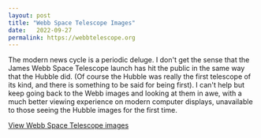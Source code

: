 ```yaml
---
layout: post
title: "Webb Space Telescope Images"
date:   2022-09-27
permalink: https://webbtelescope.org
---
```


The modern news cycle is a periodic deluge. I don't get the sense that the James Webb Space Telescope launch has hit the public in the same way that the Hubble did. (Of course the Hubble was really the first telescope of its kind, and there is something to be said for being first). I can't help but keep going back to the Webb images and looking at them in awe, with a much better viewing experience on modern computer displays, unavailable to those seeing the Hubble images for the first time.

[View Webb Space Telescope images](https://webbtelescope.org)